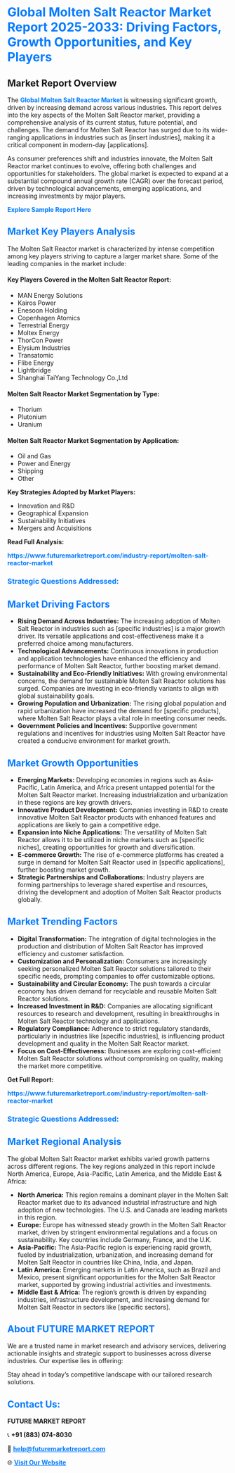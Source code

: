 <h1 style="color: #007BFF;">Global Molten Salt Reactor Market Report 2025-2033: Driving Factors, Growth Opportunities, and Key Players</h1>

<section id="overview">
<h2>Market Report Overview</h2>
<p>The <a href="https://www.futuremarketreport.com/industry-report/molten-salt-reactor-market" style="color: #007BFF; text-decoration: none;"><strong>Global Molten Salt Reactor Market</strong></a> is witnessing significant growth, driven by increasing demand across various industries. This report delves into the key aspects of the Molten Salt Reactor market, providing a comprehensive analysis of its current status, future potential, and challenges. The demand for Molten Salt Reactor has surged due to its wide-ranging applications in industries such as [insert industries], making it a critical component in modern-day [applications].</p>
<p>As consumer preferences shift and industries innovate, the Molten Salt Reactor market continues to evolve, offering both challenges and opportunities for stakeholders. The global market is expected to expand at a substantial compound annual growth rate (CAGR) over the forecast period, driven by technological advancements, emerging applications, and increasing investments by major players.</p>
</section>

<section id="overview">
<p><a href="https://www.futuremarketreport.com/request-sample/reportId=62318" style="color: #007BFF; text-decoration: none;"><strong>Explore Sample Report Here</strong></a></p>
</section>

<section id="key-players">
<h2 style="color: #007BFF;">Market Key Players Analysis</h2>
<p>The Molten Salt Reactor market is characterized by intense competition among key players striving to capture a larger market share. Some of the leading companies in the market include:</p>
<h4>Key Players Covered in the Molten Salt Reactor Report:</h4>
<ul><li>MAN Energy Solutions</li><li>Kairos Power</li><li>Enesoon Holding</li><li>Copenhagen Atomics</li><li>Terrestrial Energy</li><li>Moltex Energy</li><li>ThorCon Power</li><li>Elysium Industries</li><li>Transatomic</li><li>Flibe Energy</li><li>Lightbridge</li><li>Shanghai TaiYang Technology Co.,Ltd</li></ul>
<h4>Molten Salt Reactor Market Segmentation by Type:</h4>
<ul><li>Thorium</li><li>Plutonium</li><li>Uranium</li></ul>

<h4>Molten Salt Reactor Market Segmentation by Application:</h4>
<ul><li>Oil and Gas</li><li>Power and Energy</li><li>Shipping</li><li>Other</li></ul>
<p><strong>Key Strategies Adopted by Market Players:</strong></p>
<ul>
<li>Innovation and R&D</li>
<li>Geographical Expansion</li>
<li>Sustainability Initiatives</li>
<li>Mergers and Acquisitions</li>
</ul>
</section>

<section>
<p><strong>Read Full Analysis: </strong></p><a href="https://www.futuremarketreport.com/industry-report/molten-salt-reactor-market" style="color: #007BFF; text-decoration: none;"><strong>https://www.futuremarketreport.com/industry-report/molten-salt-reactor-market</strong></a>
<h3 style="color: #007BFF;">Strategic Questions Addressed:</h3>
</section>

<section id="driving-factors">
<h2 style="color: #007BFF;">Market Driving Factors</h2>
<ul>
<li><strong>Rising Demand Across Industries:</strong> The increasing adoption of Molten Salt Reactor in industries such as [specific industries] is a major growth driver. Its versatile applications and cost-effectiveness make it a preferred choice among manufacturers.</li>
<li><strong>Technological Advancements:</strong> Continuous innovations in production and application technologies have enhanced the efficiency and performance of Molten Salt Reactor, further boosting market demand.</li>
<li><strong>Sustainability and Eco-Friendly Initiatives:</strong> With growing environmental concerns, the demand for sustainable Molten Salt Reactor solutions has surged. Companies are investing in eco-friendly variants to align with global sustainability goals.</li>
<li><strong>Growing Population and Urbanization:</strong> The rising global population and rapid urbanization have increased the demand for [specific products], where Molten Salt Reactor plays a vital role in meeting consumer needs.</li>
<li><strong>Government Policies and Incentives:</strong> Supportive government regulations and incentives for industries using Molten Salt Reactor have created a conducive environment for market growth.</li>
</ul>
</section>

<section id="growth-opportunities">
<h2 style="color: #007BFF;">Market Growth Opportunities</h2>
<ul>
<li><strong>Emerging Markets:</strong> Developing economies in regions such as Asia-Pacific, Latin America, and Africa present untapped potential for the Molten Salt Reactor market. Increasing industrialization and urbanization in these regions are key growth drivers.</li>
<li><strong>Innovative Product Development:</strong> Companies investing in R&D to create innovative Molten Salt Reactor products with enhanced features and applications are likely to gain a competitive edge.</li>
<li><strong>Expansion into Niche Applications:</strong> The versatility of Molten Salt Reactor allows it to be utilized in niche markets such as [specific niches], creating opportunities for growth and diversification.</li>
<li><strong>E-commerce Growth:</strong> The rise of e-commerce platforms has created a surge in demand for Molten Salt Reactor used in [specific applications], further boosting market growth.</li>
<li><strong>Strategic Partnerships and Collaborations:</strong> Industry players are forming partnerships to leverage shared expertise and resources, driving the development and adoption of Molten Salt Reactor products globally.</li>
</ul>
</section>

<section id="trending-factors">
<h2 style="color: #007BFF;">Market Trending Factors</h2>
<ul>
<li><strong>Digital Transformation:</strong> The integration of digital technologies in the production and distribution of Molten Salt Reactor has improved efficiency and customer satisfaction.</li>
<li><strong>Customization and Personalization:</strong> Consumers are increasingly seeking personalized Molten Salt Reactor solutions tailored to their specific needs, prompting companies to offer customizable options.</li>
<li><strong>Sustainability and Circular Economy:</strong> The push towards a circular economy has driven demand for recyclable and reusable Molten Salt Reactor solutions.</li>
<li><strong>Increased Investment in R&D:</strong> Companies are allocating significant resources to research and development, resulting in breakthroughs in Molten Salt Reactor technology and applications.</li>
<li><strong>Regulatory Compliance:</strong> Adherence to strict regulatory standards, particularly in industries like [specific industries], is influencing product development and quality in the Molten Salt Reactor market.</li>
<li><strong>Focus on Cost-Effectiveness:</strong> Businesses are exploring cost-efficient Molten Salt Reactor solutions without compromising on quality, making the market more competitive.</li>
</ul>
</section>

<section>
<p><strong>Get Full Report: </strong></p><a href="https://www.futuremarketreport.com/industry-report/molten-salt-reactor-market" style="color: #007BFF; text-decoration: none;"><strong>https://www.futuremarketreport.com/industry-report/molten-salt-reactor-market</strong></a>
<h3 style="color: #007BFF;">Strategic Questions Addressed:</h3>
</section>


<section id="regional-analysis">
<h2 style="color: #007BFF;">Market Regional Analysis</h2>
<p>The global Molten Salt Reactor market exhibits varied growth patterns across different regions. The key regions analyzed in this report include North America, Europe, Asia-Pacific, Latin America, and the Middle East & Africa:</p>
<ul>
<li><strong>North America:</strong> This region remains a dominant player in the Molten Salt Reactor market due to its advanced industrial infrastructure and high adoption of new technologies. The U.S. and Canada are leading markets in this region.</li>
<li><strong>Europe:</strong> Europe has witnessed steady growth in the Molten Salt Reactor market, driven by stringent environmental regulations and a focus on sustainability. Key countries include Germany, France, and the U.K.</li>
<li><strong>Asia-Pacific:</strong> The Asia-Pacific region is experiencing rapid growth, fueled by industrialization, urbanization, and increasing demand for Molten Salt Reactor in countries like China, India, and Japan.</li>
<li><strong>Latin America:</strong> Emerging markets in Latin America, such as Brazil and Mexico, present significant opportunities for the Molten Salt Reactor market, supported by growing industrial activities and investments.</li>
<li><strong>Middle East & Africa:</strong> The region’s growth is driven by expanding industries, infrastructure development, and increasing demand for Molten Salt Reactor in sectors like [specific sectors].</li>
</ul>
</section>

<footer>
<h2 style="color: #007BFF;">About FUTURE MARKET REPORT</h2>
<p>We are a trusted name in market research and advisory services, delivering actionable insights and strategic support to businesses across diverse industries. Our expertise lies in offering:</p>

<p>Stay ahead in today’s competitive landscape with our tailored research solutions.</p>

<h2 style="color: #007BFF;">Contact Us:</h2>
<p><strong>FUTURE MARKET REPORT</strong></p>
<p>📞 <strong>+91 (883) 074-8030</strong></p>
<p>📧 <strong><a href="mailto:help@futuremarketreport.com" style="color: #007BFF;">help@futuremarketreport.com</a></strong></p>
<p>🌐 <strong><a href="https://www.futuremarketreport.com/" style="color: #007BFF;">Visit Our Website</a></strong></p>
</footer>